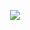 <p align="center">
  <img src="https://cdn.discordapp.com/emojis/781176040940503061.gif?v=1" />
  <br />
  <!-- let me keep my contrib streak up -->
</p>
